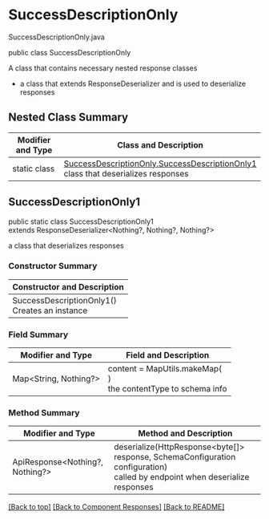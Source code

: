 # SuccessDescriptionOnly
SuccessDescriptionOnly.java

public class SuccessDescriptionOnly

A class that contains necessary nested response classes
- a class that extends ResponseDeserializer and is used to deserialize responses

## Nested Class Summary
| Modifier and Type | Class and Description |
| ----------------- | --------------------- |
| static class | [SuccessDescriptionOnly.SuccessDescriptionOnly1](#successdescriptiononly1)<br>class that deserializes responses |

## SuccessDescriptionOnly1
public static class SuccessDescriptionOnly1<br>
extends ResponseDeserializer<Nothing?, Nothing?, Nothing?>

a class that deserializes responses

### Constructor Summary
| Constructor and Description |
| --------------------------- |
| SuccessDescriptionOnly1()<br>Creates an instance |

### Field Summary
| Modifier and Type | Field and Description |
| ----------------- | --------------------- |
| Map<String, Nothing?> | content =  MapUtils.makeMap(<br>)<br>the contentType to schema info |

### Method Summary
| Modifier and Type | Method and Description |
| ----------------- | ---------------------- |
| ApiResponse<Nothing?, Nothing?> | deserialize(HttpResponse<byte[]> response, SchemaConfiguration configuration)<br>called by endpoint when deserialize responses |

[[Back to top]](#top) [[Back to Component Responses]](../../../README.md#Component-Responses) [[Back to README]](../../../README.md)
